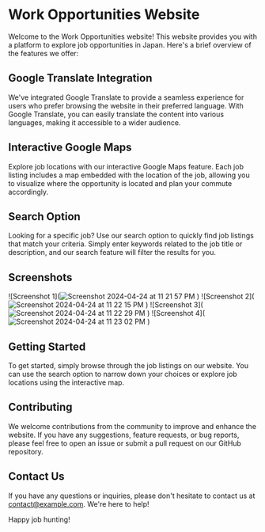 # Work Opportunities Website

Welcome to the Work Opportunities website! This website provides you with a platform to explore job opportunities in Japan. Here's a brief overview of the features we offer:

## Google Translate Integration

We've integrated Google Translate to provide a seamless experience for users who prefer browsing the website in their preferred language. With Google Translate, you can easily translate the content into various languages, making it accessible to a wider audience.

## Interactive Google Maps

Explore job locations with our interactive Google Maps feature. Each job listing includes a map embedded with the location of the job, allowing you to visualize where the opportunity is located and plan your commute accordingly.

## Search Option

Looking for a specific job? Use our search option to quickly find job listings that match your criteria. Simply enter keywords related to the job title or description, and our search feature will filter the results for you.

## Screenshots

![Screenshot 1](![Screenshot 2024-04-24 at 11 21 57 PM](https://github.com/ashu6530/job-finder/assets/82864661/4042c9fe-553a-4809-b322-76a0808f733e)
)
![Screenshot 2](![Screenshot 2024-04-24 at 11 22 15 PM](https://github.com/ashu6530/job-finder/assets/82864661/3c753cfb-978c-41c4-961f-d89d6b5ead7b)
)
![Screenshot 3](![Screenshot 2024-04-24 at 11 22 29 PM](https://github.com/ashu6530/job-finder/assets/82864661/52685df9-d641-4c4a-bd6f-d10a4528e650)
)
![Screenshot 4](![Screenshot 2024-04-24 at 11 23 02 PM](https://github.com/ashu6530/job-finder/assets/82864661/4b16b03c-fff4-41e0-9a3c-3e2d626285fb)
)

## Getting Started

To get started, simply browse through the job listings on our website. You can use the search option to narrow down your choices or explore job locations using the interactive map.

## Contributing

We welcome contributions from the community to improve and enhance the website. If you have any suggestions, feature requests, or bug reports, please feel free to open an issue or submit a pull request on our GitHub repository.

## Contact Us

If you have any questions or inquiries, please don't hesitate to contact us at [contact@example.com](mailto:ashu6530@gmail.com). We're here to help!

Happy job hunting!

